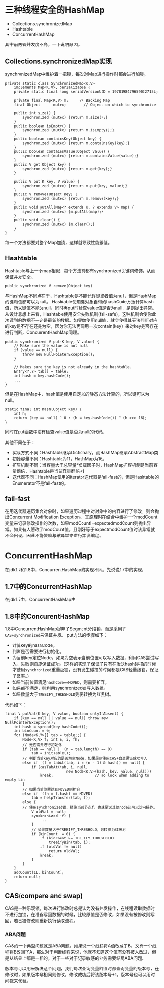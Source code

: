 # 三种线程安全的HashMap
* Collections.synchronizedMap
* Hashtable
* ConcurrentHashMap

其中前两者并发度不高。一下说明原因。

## Collections.synchronizedMap实现
synchronizedMap中维护着一把锁，每次对Map进行操作时都会进行加锁。
```
private static class SynchronizedMap<K,V>
    implements Map<K,V>, Serializable {
    private static final long serialVersionUID = 1978198479659022715L;

    private final Map<K,V> m;     // Backing Map
    final Object      mutex;        // Object on which to synchronize

    public int size() {
        synchronized (mutex) {return m.size();}
    }
    public boolean isEmpty() {
        synchronized (mutex) {return m.isEmpty();}
    }
    public boolean containsKey(Object key) {
        synchronized (mutex) {return m.containsKey(key);}
    }
    public boolean containsValue(Object value) {
        synchronized (mutex) {return m.containsValue(value);}
    }
    public V get(Object key) {
        synchronized (mutex) {return m.get(key);}
    }

    public V put(K key, V value) {
        synchronized (mutex) {return m.put(key, value);}
    }
    public V remove(Object key) {
        synchronized (mutex) {return m.remove(key);}
    }
    public void putAll(Map<? extends K, ? extends V> map) {
        synchronized (mutex) {m.putAll(map);}
    }
    public void clear() {
        synchronized (mutex) {m.clear();}
    }
}
```
每一个方法都要对整个Map加锁，这样就导致性能很低。

## Hashtable
Hashtable与上一个map相似，每个方法前都有synchronized关键词修饰，从而保证并发安全。
```
public synchronized V remove(Object key)
```
与HashMap不同点在于，Hashtable是不能允许键或者值为null，但是HashMap的键和值都可以为null。
Hashtable使用键对象自带的hashCode方法计算hash值，所以键值不能为null，同时再put时检查value值是否为null，是则抛出异常。从设计思想上来看，Hashtable使用安全失败机制(fail-safe)，这种机制会使你此次读到的数据不一定是最新的数据。如果你使用null值，就会使得其无法判断对应的key是不存在还是为空，因为你无法再调用一次contain(key）来对key是否存在进行判断，ConcurrentHashMap同理。

```
public synchronized V put(K key, V value) {
    // Make sure the value is not null
    if (value == null) {
        throw new NullPointerException();
    }

    // Makes sure the key is not already in the hashtable.
    Entry<?,?> tab[] = table;
    int hash = key.hashCode();
    ...
}
```
但是在HashMap中，hash值是使用自定义的静态方法计算的，所以键可以为null。
```
static final int hash(Object key) {
    int h;
    return (key == null) ? 0 : (h = key.hashCode()) ^ (h >>> 16);
}
```
同时在put函数中没有检查value值是否为null的代码。

其他不同在于：
* 实现方式不同：Hashtable继承Dictionary，而HashMap继承AbstractMap类
* 初始容量不同：Hashtable为11，HashMap为16。
* 扩容机制不同：当容量大于总容量*负载因子时，HashMap扩容机制是当前容量翻倍，Hashtable是当前容量翻倍+1
* 迭代器不同：HashMap使用的iterator迭代器是fail-fast的，但是Hashtable的Enumerator不是fail-fast的。

## fail-fast
在用迭代器遍历集合对象时，如果遍历过程中对对象中的内容进行了修改，则会抛出Concurrent Modification Exception。
其原理时在结合中维护一个modCount变量来记录修改操作的次数，如果modCount!=expectedmodCount则抛出异常。如果有人篡改了modCount值，且刚好等于expectmodCount值时该异常就不会出现。因此不能依赖与该异常来进行并发编程。

# ConcurrentHashMap
在jdk1.7和1.8中，ConcurrentHashMap的实现不同。先说说1.7中的实现。
## 1.7中的ConcurrentHashMap
在jdk1.7中，ConcurrentHashMap由


## 1.8中的ConcurentHashMap
1.8中ConcurrentHashMap抛弃了Segment分段锁，而是采用了`CAS+synchronized`来保证并发。
put方法的步骤如下：
* 计算key的hashCode。
* 判断是否需要进行初始化。
* 为当前key定位Node，如果为空表示当前位置可以写入数据，利用CAS尝试写入，失败则自旋保证成功。(这样的实现了保证了只有在发送hash碰撞的时候才使用`synchronized`重量级锁，没有发生碰撞的时候都是CAS轻量级锁，保证了效率。)
* 如果当前位置满足`hashCode==MOVED`，则需要扩容。
* 如果都不满足，则利用synchronized锁写入数据。
* 如果数量大于`TREEIFY_THRESHOLD`则要转换为红黑树。

代码如下：
```
final V putVal(K key, V value, boolean onlyIfAbsent) {
    if (key == null || value == null) throw new NullPointerException();
    int hash = spread(key.hashCode());
    int binCount = 0;
    for (Node<K,V>[] tab = table;;) {
        Node<K,V> f; int n, i, fh;
        // 是否需要进行初始化
        if (tab == null || (n = tab.length) == 0)
            tab = initTable();
        // 判断当前key对应的是否为空Node，如果是则使用CAS+自选保证成功写入
        else if ((f = tabAt(tab, i = (n - 1) & hash)) == null) {
            if (casTabAt(tab, i, null,
                            new Node<K,V>(hash, key, value, null)))
                break;                   // no lock when adding to empty bin
        }
        // 如果当前位置达到MOVED则扩容
        else if ((fh = f.hash) == MOVED)
            tab = helpTransfer(tab, f);
        else {
        // 使用synchronized锁，锁住当前节点f，也就是说其他node还可以访问操作。
            V oldVal = null;
            synchronized (f) {
                ...
            }
            // 如果数量大于TREEIFY_THRESHOLD，则转换为红黑树
            if (binCount != 0) {
                if (binCount >= TREEIFY_THRESHOLD)
                    treeifyBin(tab, i);
                if (oldVal != null)
                    return oldVal;
                break;
            }
        }
    }
    addCount(1L, binCount);
    return null;
}
```

## CAS(compare and swap)
CAS是一种乐观锁，每次进行修改时总是认为没有并发操作，在线程读取数据时不进行加锁，在准备写回数据的时候，比较原值是否修改，如果没有被修改则写回，若已被修改则重新执行读取流程。
### ABA问题
CAS的一个典型问题就是ABA问题。如果说一个线程将A值改成了B，又有一个线程将B改回了A，那么对于判断线程来说，他就不知道这个值有没有被人改过，但是从结果上都是一样的。对于一些对于记录敏感的业务需要结局ABA问题。

版本号可以用来解决这个问题，我们每次查询变量的值时都查询变量的版本号，在修改时，如果版本号相同则修改，修改成功后将该版本号+1。版本号也可以用时间戳来代替。



